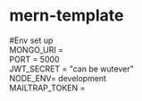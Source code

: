 ﻿# mern-template

#Env set up <br />
MONGO_URI = <br />
PORT = 5000 <br />
JWT_SECRET = "can be wutever" <br />
NODE_ENV= development <br />
MAILTRAP_TOKEN = <br />
